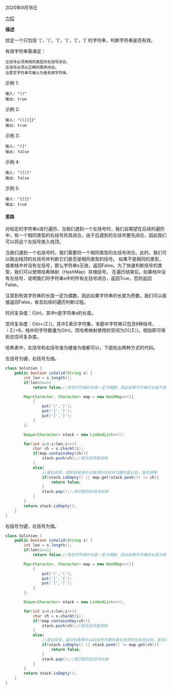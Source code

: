 2020年9月18日

[力扣](https://leetcode-cn.com/problems/valid-parentheses/)

**描述**

给定一个只包括 '('，')'，'{'，'}'，'['，']' 的字符串，判断字符串是否有效。

有效字符串需满足：
```
左括号必须用相同类型的右括号闭合。
左括号必须以正确的顺序闭合。
注意空字符串可被认为是有效字符串。
```
示例 1:
```
输入: "()"
输出: true
```
示例 2:
```
输入: "()[]{}"
输出: true
```
示例 3:
```
输入: "(]"
输出: false
```
示例 4:
```
输入: "([)]"
输出: false
```
示例 5:
```
输入: "{[]}"
输出: true
```

#### 思路

对给定的字符串s进行遍历，当我们遇到一个左括号时，我们会期望在后续的遍历中，有一个相同类型的右括号将其闭合。由于后遇到的左括号要先闭合，因此我们可以将这个左括号放入栈顶。

当我们遇到一个右括号时，我们需要将一个相同类型的左括号闭合。此时，我们可以取出栈顶的左括号并判断它们是否是相同类型的括号。
如果不是相同的类型，或者栈中并没有左括号，那么字符串s无效，返回False。为了快速判断括号的类型，我们可以使用哈希映射（HashMap）存储括号。
在遍历结束后，如果栈中没有左括号，说明我们将字符串s中的所有左括号闭合，返回True，否则返回False。

注意到有效字符串的长度一定为偶数，因此如果字符串的长度为奇数，我们可以直接返回False，省去后续的遍历判断过程。

时间复杂度：O(n)，其中n是字符串s的长度。

空间复杂度：O(n+∣Σ∣)，其中Σ表示字符集，本题中字符串只包含6种括号，∣Σ∣=6。栈中的字符数量为O(n)，而哈希映射使用的空间为O(∣Σ∣)，相加即可得到总空间复杂度。

哈希表中，左括号和右括号谁为键谁为值都可以，下面给出两种方式的代码。

左括号为键，右括号为值。
```java
class Solution {
    public boolean isValid(String s) {
        int len = s.length();
        if(len%2==1)
            return false;//有效字符串的长度一定为偶数，因此如果字符串的长度为奇数，我们可以直接返回False

        Map<Character, Character> map = new HashMap<>(){
            {
                put('(',')');
                put('{','}');
                put('[',']');
            }
        };

        Deque<Character> stack = new LinkedList<>();

        for(int i=0;i<len;i++){
            char ch = s.charAt(i);
            if(map.containsKey(ch)){
                stack.push(ch);//是左括号就进栈
            }
            else{
                //是右括号，就和哈希表中以栈顶的左括号为键的值比较，是否相等
                if(stack.isEmpty() || map.get(stack.peek()) != ch){
                    return false;
                }
                stack.pop();//若匹配则左括号出栈
            }
        }
        return stack.isEmpty();
    }
}
```

右括号为键，左括号为值。

```java
class Solution {
    public boolean isValid(String s) {
        int len = s.length();
        if(len%2==1)
            return false;//有效字符串的长度一定为偶数，因此如果字符串的长度为奇数，我们可以直接返回False

        Map<Character, Character> map = new HashMap<>(){
            {
                put(')','(');
                put('}','{');
                put(']','[');
            }
        };

        Deque<Character> stack = new LinkedList<>();

        for(int i=0;i<len;i++){
            char ch = s.charAt(i);
            if(!map.containsKey(ch)){
                stack.push(ch);//是左括号就进栈
            }
            else{
                //是右括号，就将哈希表中以右括号为键的值与栈顶的左括号比较，是否相等。
                if(stack.isEmpty() || stack.peek() != map.get(ch)){
                    return false;
                }
                stack.pop();//若匹配则左括号出栈
            }
        }
        return stack.isEmpty();
    }
}
```
